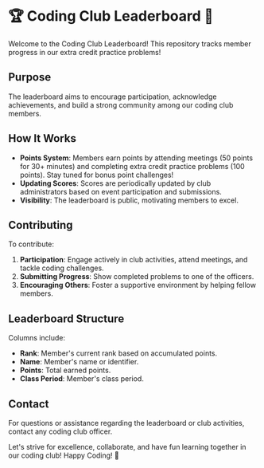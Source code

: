 # 🏆 Coding Club Leaderboard 🚀

Welcome to the Coding Club Leaderboard! This repository tracks member progress in our extra credit practice problems!

## Purpose
The leaderboard aims to encourage participation, acknowledge achievements, and build a strong community among our coding club members.

## How It Works
- **Points System**: Members earn points by attending meetings (50 points for 30+ minutes) and completing extra credit practice problems (100 points). Stay tuned for bonus point challenges!
- **Updating Scores**: Scores are periodically updated by club administrators based on event participation and submissions.
- **Visibility**: The leaderboard is public, motivating members to excel.

## Contributing
To contribute:
1. **Participation**: Engage actively in club activities, attend meetings, and tackle coding challenges.
2. **Submitting Progress**: Show completed problems to one of the officers.
3. **Encouraging Others**: Foster a supportive environment by helping fellow members.

## Leaderboard Structure
Columns include:
- **Rank**: Member's current rank based on accumulated points.
- **Name**: Member's name or identifier.
- **Points**: Total earned points.
- **Class Period**: Member's class period.

## Contact
For questions or assistance regarding the leaderboard or club activities, contact any coding club officer.

Let's strive for excellence, collaborate, and have fun learning together in our coding club! Happy Coding! 🌟
